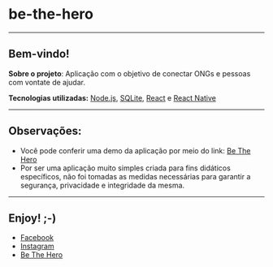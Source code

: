 # be-the-hero
----

## Bem-vindo!
**Sobre o projeto**: Aplicação com o objetivo de conectar ONGs e pessoas com vontate de ajudar. 

**Tecnologias utilizadas:** [Node.js](https://nodejs.org/en/), [SQLite](https://www.sqlite.org/index.html), [React](https://reactjs.org/) e [React Native](https://reactnative.dev/)

----

## Observações:
* Você pode conferir uma demo da aplicação por meio do link: [Be The Hero](https://beaheroapp.netlify.com)
* Por ser uma aplicação muito simples criada para fins didáticos específicos, não foi tomadas as medidas necessárias para garantir a segurança, privacidade e integridade da mesma. 

----

## Enjoy! ;-)

- [Facebook](https://pt-br.facebook.com/fabricio.wolff)
- [Instagram](https://www.instagram.com/wolff_vegas/)
- [Be The Hero](https://beaheroapp.netlify.com)
